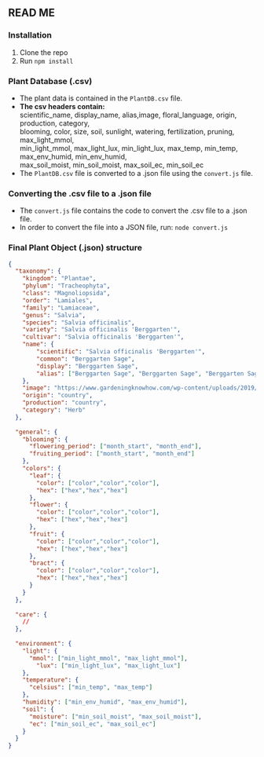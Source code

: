 ## READ ME

### Installation

1. Clone the repo
2. Run `npm install`

### Plant Database (.csv)

- The plant data is contained in the `PlantDB.csv` file.
- <strong>The csv headers contain:</strong> <br>
scientific_name, display_name, alias,image, floral_language, origin, production, category, <br>
blooming, color, size, soil, sunlight, watering, fertilization, pruning, max_light_mmol, <br>
min_light_mmol, max_light_lux, min_light_lux, max_temp, min_temp, max_env_humid, min_env_humid, <br>
max_soil_moist, min_soil_moist, max_soil_ec, min_soil_ec
- The `PlantDB.csv` file is converted to a .json file using the `convert.js` file.

### Converting the .csv file to a .json file

- The `convert.js` file contains the code to convert the .csv file to a .json file.
- In order to convert the file into a JSON file, run: `node convert.js`

### Final Plant Object (.json) structure

```json
{
  "taxonomy": {
    "kingdom": "Plantae",
    "phylum": "Tracheophyta",
    "class": "Magnoliopsida",
    "order": "Lamiales",
    "family": "Lamiaceae",
    "genus": "Salvia",
    "species": "Salvia officinalis",
    "variety": "Salvia officinalis 'Berggarten'",
    "cultivar": "Salvia officinalis 'Berggarten'",
    "name": {
        "scientific": "Salvia officinalis 'Berggarten'",
        "common": "Berggarten Sage",
        "display": "Berggarten Sage",
        "alias": ["Berggarten Sage", "Berggarten Sage", "Berggarten Sage"]
    },
    "image": "https://www.gardeningknowhow.com/wp-content/uploads/2019/03/berggarten-sage.jpg",
    "origin": "country",
    "production": "country",
    "category": "Herb"
  },
  
  "general": {
    "blooming": {
      "flowering_period": ["month_start", "month_end"],
      "fruiting_period": ["month_start", "month_end"]
    },
    "colors": {
      "leaf": {
        "color": ["color","color","color"],
        "hex": ["hex","hex","hex"]
      },
      "flower": {
        "color": ["color","color","color"],
        "hex": ["hex","hex","hex"]
      },
      "fruit": {
        "color": ["color","color","color"],
        "hex": ["hex","hex","hex"]
      },
      "bract": {
        "color": ["color","color","color"],
        "hex": ["hex","hex","hex"]
      }
    }
  },
  
  "care": {
    //
  },
  
  "environment": {
    "light": {
      "mmol": ["min_light_mmol", "max_light_mmol"],
        "lux": ["min_light_lux", "max_light_lux"]
    },
    "temperature": {
      "celsius": ["min_temp", "max_temp"]
    },
    "humidity": ["min_env_humid", "max_env_humid"],
    "soil": {
      "moisture": ["min_soil_moist", "max_soil_moist"],
      "ec": ["min_soil_ec", "max_soil_ec"]
    }
  }
}

```